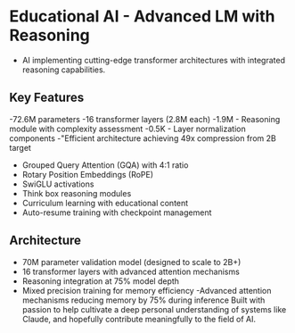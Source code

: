 # Educational AI - Advanced LM with Reasoning

- AI implementing cutting-edge transformer architectures with integrated reasoning capabilities.

## Key Features
-72.6M parameters
-16 transformer layers (2.8M each)
-1.9M - Reasoning module with complexity assessment
-0.5K - Layer normalization components
-"Efficient architecture achieving 49x compression from 2B target
- Grouped Query Attention (GQA) with 4:1 ratio
- Rotary Position Embeddings (RoPE) 
- SwiGLU activations
- Think box reasoning modules
- Curriculum learning with educational content
- Auto-resume training with checkpoint management

## Architecture
- 70M parameter validation model (designed to scale to 2B+)
- 16 transformer layers with advanced attention mechanisms
- Reasoning integration at 75% model depth
- Mixed precision training for memory efficiency
  -Advanced attention mechanisms reducing memory by 75% during inference
Built with passion to help cultivate a deep personal understanding of systems like Claude, and hopefully contribute meaningfully to the field of AI.

